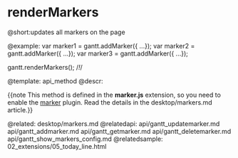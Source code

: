 renderMarkers
=============

@short:updates all markers on the page

@example:
var marker1 = gantt.addMarker({ ...});
var marker2 = gantt.addMarker({ ...});
var marker3 = gantt.addMarker({ ...});

gantt.renderMarkers(); /*!*/

@template:	api_method
@descr:

{{note This method is defined in the **marker.js** extension, so you need to enable the [marker](desktop/extensions_list.md#verticalmarker) plugin. Read the details in the desktop/markers.md article.}}




@related:
	desktop/markers.md
@relatedapi:
	api/gantt_updatemarker.md
	api/gantt_addmarker.md
	api/gantt_getmarker.md
	api/gantt_deletemarker.md
    api/gantt_show_markers_config.md
@relatedsample:
	02_extensions/05_today_line.html
